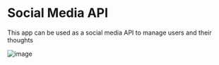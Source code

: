 # Social Media API
This app can be used as a social media API to manage users and their thoughts

![image](https://user-images.githubusercontent.com/95263095/170772878-24ce24ae-efb3-403d-afbc-f77fd591028d.png)
